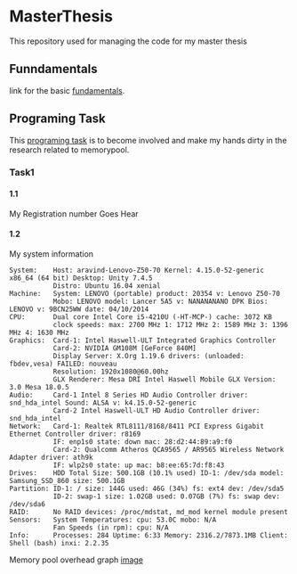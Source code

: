 # MasterThesis
This repository used for managing the code for my master thesis

## Funndamentals
link for the basic [fundamentals](http://pinnecke.info/dl/lectures/pinnecke-ws1920_atdb_docsqljson.pdf).

## Programing Task
This [programing task](https://github.com/protolabs/libcarbon/blob/teaching/atdb/2019/atdb_2019_programming_sheet_pinnecke.pdf) is to become involved and make my hands dirty in the research related to memorypool.

### Task1
#### 1.1
My Registration number Goes Hear
#### 1.2
My system information 
```
System:    Host: aravind-Lenovo-Z50-70 Kernel: 4.15.0-52-generic x86_64 (64 bit) Desktop: Unity 7.4.5
           Distro: Ubuntu 16.04 xenial
Machine:   System: LENOVO (portable) product: 20354 v: Lenovo Z50-70
           Mobo: LENOVO model: Lancer 5A5 v: NANANANANO DPK Bios: LENOVO v: 9BCN25WW date: 04/10/2014
CPU:       Dual core Intel Core i5-4210U (-HT-MCP-) cache: 3072 KB 
           clock speeds: max: 2700 MHz 1: 1712 MHz 2: 1589 MHz 3: 1396 MHz 4: 1630 MHz
Graphics:  Card-1: Intel Haswell-ULT Integrated Graphics Controller
           Card-2: NVIDIA GM108M [GeForce 840M]
           Display Server: X.Org 1.19.6 drivers: (unloaded: fbdev,vesa) FAILED: nouveau
           Resolution: 1920x1080@60.00hz
           GLX Renderer: Mesa DRI Intel Haswell Mobile GLX Version: 3.0 Mesa 18.0.5
Audio:     Card-1 Intel 8 Series HD Audio Controller driver: snd_hda_intel Sound: ALSA v: k4.15.0-52-generic
           Card-2 Intel Haswell-ULT HD Audio Controller driver: snd_hda_intel
Network:   Card-1: Realtek RTL8111/8168/8411 PCI Express Gigabit Ethernet Controller driver: r8169
           IF: enp1s0 state: down mac: 28:d2:44:89:a9:f0
           Card-2: Qualcomm Atheros QCA9565 / AR9565 Wireless Network Adapter driver: ath9k
           IF: wlp2s0 state: up mac: b8:ee:65:7d:f8:43
Drives:    HDD Total Size: 500.1GB (10.1% used) ID-1: /dev/sda model: Samsung_SSD_860 size: 500.1GB
Partition: ID-1: / size: 144G used: 46G (34%) fs: ext4 dev: /dev/sda5
           ID-2: swap-1 size: 1.02GB used: 0.07GB (7%) fs: swap dev: /dev/sda6
RAID:      No RAID devices: /proc/mdstat, md_mod kernel module present
Sensors:   System Temperatures: cpu: 53.0C mobo: N/A
           Fan Speeds (in rpm): cpu: N/A
Info:      Processes: 284 Uptime: 6:33 Memory: 2316.2/7873.1MB Client: Shell (bash) inxi: 2.2.35 

```
Memory pool overhead graph
[image](/images/rplot01.png)

